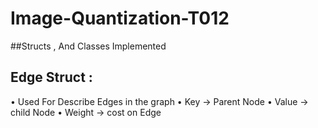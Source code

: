 # Image-Quantization-T012
##Structs , And Classes Implemented
## Edge Struct : 
• Used For Describe Edges in the graph
• Key -> Parent Node
• Value -> child Node
• Weight -> cost on Edge
